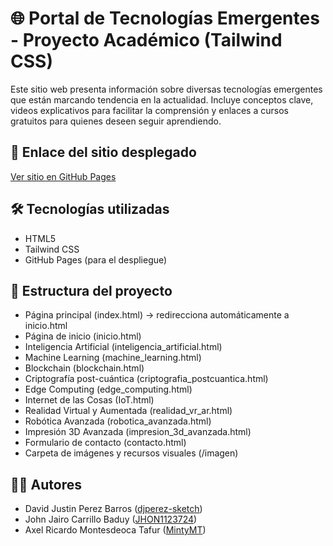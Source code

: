 # 🌐 Portal de Tecnologías Emergentes - Proyecto Académico (Tailwind CSS)

Este sitio web presenta información sobre diversas tecnologías emergentes que están marcando tendencia en la actualidad. Incluye conceptos clave, videos explicativos para facilitar la comprensión y enlaces a cursos gratuitos para quienes deseen seguir aprendiendo.

## 🔗 Enlace del sitio desplegado
[Ver sitio en GitHub Pages](https://marianqc.github.io/tecnologias-emergentes-TailwindCSS/)

## 🛠️ Tecnologías utilizadas
- HTML5
- Tailwind CSS
- GitHub Pages (para el despliegue)

## 📁 Estructura del proyecto

- Página principal (index.html) → redirecciona automáticamente a inicio.html
- Página de inicio (inicio.html)
- Inteligencia Artificial (inteligencia_artificial.html)
- Machine Learning (machine_learning.html)
- Blockchain (blockchain.html)
- Criptografía post-cuántica (criptografia_postcuantica.html)
- Edge Computing (edge_computing.html)
- Internet de las Cosas (IoT.html)
- Realidad Virtual y Aumentada (realidad_vr_ar.html)
- Robótica Avanzada (robotica_avanzada.html)
- Impresión 3D Avanzada (impresion_3d_avanzada.html)
- Formulario de contacto (contacto.html)
- Carpeta de imágenes y recursos visuales (/imagen)

## 👩‍💻 Autores
- David Justin Perez Barros ([djperez-sketch](https://github.com/djperez-sketch))
- John Jairo Carrillo Baduy ([JHON1123724](https://github.com/JHON1123724))
- Axel Ricardo Montesdeoca Tafur ([MintyMT](https://github.com/MintyMT))
